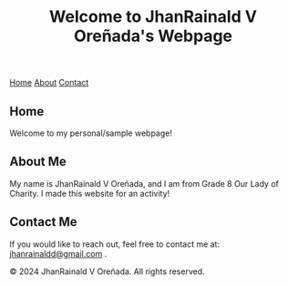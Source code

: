 
        


<body>
    <header>
        <h1>Welcome to JhanRainald V Oreñada's Webpage</h1>
    </header>
    <nav>
        <a href="#home">Home</a>
        <a href="#about">About</a>
        <a href="#contact">Contact</a>
    </nav>
    <main>
        <section id="home">
            <h2>Home</h2>
            <p>Welcome to my personal/sample webpage!</p>
        </section>
        <section id="about">
            <h2>About Me</h2>
            <p>My name is JhanRainald V Oreñada, and I am from Grade 8 Our Lady of Charity. I made this website for an activity!</p>
        </section>
        <section id="contact">
            <h2>Contact Me</h2>
            <p>If you would like to reach out, feel free to contact me at: 
                <span class="contact-info">
                    <a href="mailto:jhanrainaldd@gmail.com">jhanrainaldd@gmail.com</a>
                </span>.
            </p>
        </section>
    </main>
    <footer>
        <p>&copy; 2024 JhanRainald V Oreñada. All rights reserved.</p>
    </footer>
</body>


